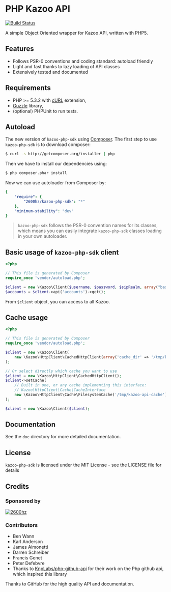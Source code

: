 # PHP Kazoo API

[![Build Status](https://secure.travis-ci.org/2600hz/kazoo-php-sdk.png)](http://travis-ci.org/2600hz/kazoo-php-sdk)

A simple Object Oriented wrapper for Kazoo API, written with PHP5.

## Features

* Follows PSR-0 conventions and coding standard: autoload friendly
* Light and fast thanks to lazy loading of API classes
* Extensively tested and documented

## Requirements

* PHP >= 5.3.2 with [cURL](http://php.net/manual/en/book.curl.php) extension,
* [Guzzle](https://github.com/guzzle/guzzle) library,
* (optional) PHPUnit to run tests.

## Autoload

The new version of `kazoo-php-sdk` using [Composer](http://getcomposer.org).
The first step to use `kazoo-php-sdk` is to download composer:

```bash
$ curl -s http://getcomposer.org/installer | php
```

Then we have to install our dependencies using:
```bash
$ php composer.phar install
```
Now we can use autoloader from Composer by:

```yaml
{
    "require": {
        "2600hz/kazoo-php-sdk": "*"
    },
    "minimum-stability": "dev"
}
```

> `kazoo-php-sdk` follows the PSR-0 convention names for its classes, which means you can easily integrate `kazoo-php-sdk` classes loading in your own autoloader.

## Basic usage of `kazoo-php-sdk` client

```php
<?php

// This file is generated by Composer
require_once 'vendor/autoload.php';

$client = new \Kazoo\Client($username, $password, $sipRealm, array("base_url" => "http://192.168.56.111:8000"));
$accounts = $client->api('accounts')->get();
```

From `$client` object, you can access to all Kazoo.

## Cache usage

```php
<?php

// This file is generated by Composer
require_once 'vendor/autoload.php';

$client = new \Kazoo\Client(
    new \Kazoo\HttpClient\CachedHttpClient(array('cache_dir' => '/tmp/kazoo-api-cache'))
);

// Or select directly which cache you want to use
$client = new \Kazoo\HttpClient\CachedHttpClient();
$client->setCache(
    // Built in one, or any cache implementing this interface:
    // Kazoo\HttpClient\Cache\CacheInterface
    new \Kazoo\HttpClient\Cache\FilesystemCache('/tmp/kazoo-api-cache')
);

$client = new \Kazoo\Client($client);
```

## Documentation

See the `doc` directory for more detailed documentation.

## License

`kazoo-php-sdk` is licensed under the MIT License - see the LICENSE file for details

## Credits

### Sponsored by

[![2600hz](http://2600hz.com/images/logo.png)](http://2600hz.com)

### Contributors
- Ben Wann
- Karl Anderson
- James Aimonetti
- Darren Schreiber
- Francis Genet
- Peter Defebvre
- Thanks to [KnpLabs/php-github-api](https://github.com/KnpLabs/php-github-api) for their work on the Php github api, which inspired this library

Thanks to GitHub for the high quality API and documentation.